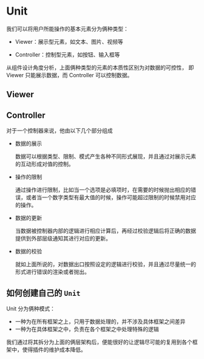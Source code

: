 # Unit

我们可以将用户所能操作的基本元素分为俩种类型：

* Viewer：展示型元素，如文本、图片、视频等

* Controller：控制型元素，如按钮、输入框等

从组件设计角度分析，上面俩种类型的元素的本质性区别为对数据的可控性，
即 Viewer 只能展示数据，而 Controller 可以控制数据。

## Viewer

## Controller

对于一个控制器来说，他由以下几个部分组成

* 数据的展示

  数据可以根据类型、限制、模式产生各种不同形式展现，并且通过对展示元素的互动形成对值的控制。

* 操作的限制

  通过操作进行限制，比如当一个选项是必填项时，在需要的时候抛出相应的错误，或者当一个数字类型有最大值的时候，操作可能超过限制的时候禁用对应的操作。

* 数据的更新

  当数据被控制器内部的逻辑进行相应计算后，再经过校验逻辑后将正确的数据提供到外部层级通知其进行对应的更新。

* 数据的校验

  就如上面所说的，对数据出口按照设定的逻辑进行校验，并且通过尽量统一的形式进行错误的渲染或者抛出。

## 如何创建自己的 `Unit`

Unit 分为俩种模式：
* 一种为在所有框架之上，只用于数据处理的，并不涉及具体框架之间差异
* 一种为在具体框架之中，负责在各个框架之中处理特殊的逻辑

我们通过将其拆分为上面的俩层架构后，便能很好的让逻辑尽可能的复用到各个框架中，使得插件的维护成本降低。
